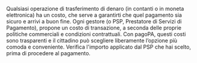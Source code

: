 Qualsiasi operazione di trasferimento di denaro (in contanti o in moneta elettronica) ha un costo, che serve a garantirti che quel pagamento sia sicuro e arrivi a buon fine. 
Ogni gestore (o PSP, Prestatore di Servizi di Pagamento), propone un costo di transazione, a seconda delle proprie politiche commerciali e condizioni contrattuali.
Con pagoPA, questi costi sono trasparenti e il cittadino può scegliere liberamente l’opzione più comoda e conveniente. Verifica l'importo applicato dal PSP che hai scelto, prima di procedere al pagamento.